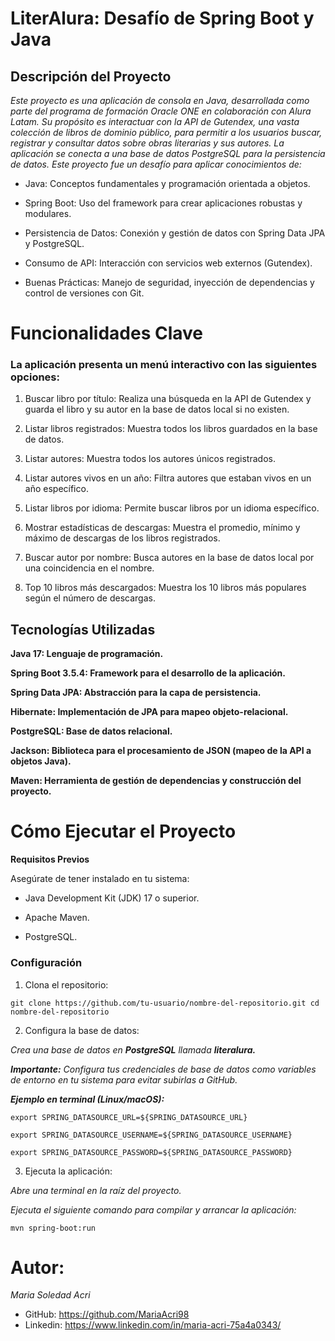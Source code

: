 # LiterAlura: Desafío de Spring Boot y Java

## Descripción del Proyecto

*Este proyecto es una aplicación de consola en Java, desarrollada como parte del programa de formación Oracle ONE en colaboración con Alura Latam. Su propósito es interactuar con la API de Gutendex, una vasta colección de libros de dominio público, para permitir a los usuarios buscar, registrar y consultar datos sobre obras literarias y sus autores. La aplicación se conecta a una base de datos PostgreSQL para la persistencia de datos.
Este proyecto fue un desafío para aplicar conocimientos de:*

* Java: Conceptos fundamentales y programación orientada a objetos.

* Spring Boot: Uso del framework para crear aplicaciones robustas y modulares.

* Persistencia de Datos: Conexión y gestión de datos con Spring Data JPA y PostgreSQL.

* Consumo de API: Interacción con servicios web externos (Gutendex).

* Buenas Prácticas: Manejo de seguridad, inyección de dependencias y control de versiones con Git.

# Funcionalidades Clave

### La aplicación presenta un menú interactivo con las siguientes opciones:

1. Buscar libro por título: Realiza una búsqueda en la API de Gutendex y guarda el libro y su autor en la base de datos local si no existen.

2. Listar libros registrados: Muestra todos los libros guardados en la base de datos.

3. Listar autores: Muestra todos los autores únicos registrados.

4. Listar autores vivos en un año: Filtra autores que estaban vivos en un año específico.

5. Listar libros por idioma: Permite buscar libros por un idioma específico.

6. Mostrar estadísticas de descargas: Muestra el promedio, mínimo y máximo de descargas de los libros registrados.

7. Buscar autor por nombre: Busca autores en la base de datos local por una coincidencia en el nombre.

8. Top 10 libros más descargados: Muestra los 10 libros más populares según el número de descargas.

## Tecnologías Utilizadas

**Java 17: Lenguaje de programación.**

**Spring Boot 3.5.4: Framework para el desarrollo de la aplicación.**

**Spring Data JPA: Abstracción para la capa de persistencia.**

**Hibernate: Implementación de JPA para mapeo objeto-relacional.**

**PostgreSQL: Base de datos relacional.**

**Jackson: Biblioteca para el procesamiento de JSON (mapeo de la API a objetos Java).**

**Maven: Herramienta de gestión de dependencias y construcción del proyecto.**

# Cómo Ejecutar el Proyecto

**Requisitos Previos**

Asegúrate de tener instalado en tu sistema:

- Java Development Kit (JDK) 17 o superior.

- Apache Maven.

- PostgreSQL.

### Configuración

1. Clona el repositorio:
   
`git clone https://github.com/tu-usuario/nombre-del-repositorio.git
cd nombre-del-repositorio`


2. Configura la base de datos:

*Crea una base de datos en **PostgreSQL** llamada **literalura.***

***Importante:** Configura tus credenciales de base de datos como variables de entorno en tu sistema para evitar subirlas a GitHub.*

***Ejemplo en terminal (Linux/macOS):***

`export SPRING_DATASOURCE_URL=${SPRING_DATASOURCE_URL}`

`export SPRING_DATASOURCE_USERNAME=${SPRING_DATASOURCE_USERNAME}`

`export SPRING_DATASOURCE_PASSWORD=${SPRING_DATASOURCE_PASSWORD}`

3. Ejecuta la aplicación:

*Abre una terminal en la raíz del proyecto.*

*Ejecuta el siguiente comando para compilar y arrancar la aplicación:*

`mvn spring-boot:run`

# Autor: 

*Maria Soledad Acri* 

* GitHub: https://github.com/MariaAcri98
* Linkedin: https://www.linkedin.com/in/maria-acri-75a4a0343/
